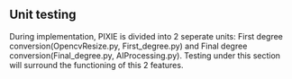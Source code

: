 ## Unit testing
During implementation, PIXIE is divided into 2 seperate units: First degree conversion(OpencvResize.py, First_degree.py) and Final degree conversion(Final_degree.py, AIProcessing.py). Testing under this section will surround the functioning of this 2 features.

